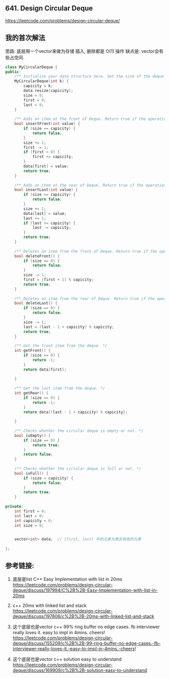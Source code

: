 ## 641. Design Circular Deque
https://leetcode.com/problems/design-circular-deque/

## 我的首次解法
思路: 底层用一个vector来做为存储
插入, 删除都是 O(1) 操作
缺点是: vector会有些占空间.

```c++
class MyCircularDeque {
public:
    /** Initialize your data structure here. Set the size of the deque to be k. */
    MyCircularDeque(int k) {
        capicity = k;
        data.resize(capicity);
        size = 0;
        first = 0;
        last = 0;
    }
    
    /** Adds an item at the front of Deque. Return true if the operation is successful. */
    bool insertFront(int value) {
        if (size == capicity) {
            return false;
        }
        size += 1;
        first -= 1;
        if (first < 0) {
            first += capicity;
        }
        data[first] = value;
        return true;
    }
    
    /** Adds an item at the rear of Deque. Return true if the operation is successful. */
    bool insertLast(int value) {
        if (size == capicity) {
            return false;
        }
        size += 1;
        data[last] = value;
        last += 1;
        if (last >= capicity) {
            last -= capicity;
        }
        return true;
    }
    
    /** Deletes an item from the front of Deque. Return true if the operation is successful. */
    bool deleteFront() {
        if (size == 0) {
            return false;
        }
        size -= 1;
        first = (first + 1) % capicity;
        return true;
    }
    
    /** Deletes an item from the rear of Deque. Return true if the operation is successful. */
    bool deleteLast() {
        if (size == 0) {
            return false;
        }
        size -= 1;
        last = (last - 1 + capicity) % capicity;
        return true;
    }
    
    /** Get the front item from the deque. */
    int getFront() {
        if (size == 0) {
            return -1;
        }
        return data[first];
        
    }
    
    /** Get the last item from the deque. */
    int getRear() {
        if (size == 0) {
            return -1;
        }
        return data[(last - 1 + capicity) % capicity];
        
    }
    
    /** Checks whether the circular deque is empty or not. */
    bool isEmpty() {
        if (size == 0) {
            return true;
        }
        return false;
    }
    
    /** Checks whether the circular deque is full or not. */
    bool isFull() {
        if (size < capicity) {
            return false;
        }
        return true;
    }
    
private:
    int first = 0;
    int last = 0;
    int capicity = 0;
    int size = 0;

    
    vector<int> data;  // [first, last) 中的元素为真实有效的元素
    
};

```

## 参考链接: 
1. 底层是list<int>
C++ Easy Implementation with list in 20ms
https://leetcode.com/problems/design-circular-deque/discuss/197994/C%2B%2B-Easy-Implementation-with-list-in-20ms
2. c++ 20ms with linked list and stack
https://leetcode.com/problems/design-circular-deque/discuss/197806/c%2B%2B-20ms-with-linked-list-and-stack

3. 这个底层也是vector
c++ 99% ring buffer no edge cases. fb interviewer really loves it. easy to impl in 4mins. cheers!
https://leetcode.com/problems/design-circular-deque/discuss/155209/c%2B%2B-99-ring-buffer-no-edge-cases.-fb-interviewer-really-loves-it.-easy-to-impl-in-4mins.-cheers!
4. 这个底层也是vector
c++ solution easy to understand
https://leetcode.com/problems/design-circular-deque/discuss/169909/c%2B%2B-solution-easy-to-understand